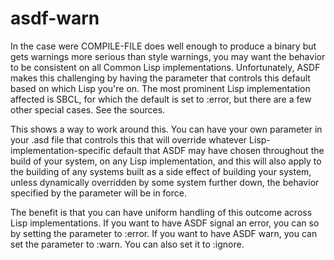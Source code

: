 # asdf-warn

In the case were COMPILE-FILE does well enough to produce a binary but gets warnings more serious than style warnings, you may want the behavior to be consistent on all Common Lisp implementations. Unfortunately, ASDF makes this challenging by having the parameter that controls this default based on which Lisp you're on. The most prominent Lisp implementation affected is SBCL, for which the default is set to :error, but there are a few other special cases. See the sources.

This shows a way to work around this. You can have your own parameter in your .asd file that controls this that will override whatever Lisp-implementation-specific default that ASDF may have chosen throughout the build of your system, on any Lisp implementation, and this will also apply to the building of any systems built as a side effect of building your system, unless dynamically overridden by some system further down, the behavior specified by the parameter will be in force.

The benefit is that you can have uniform handling of this outcome across Lisp implementations.  If you want to have ASDF signal an error, you can so by setting the parameter to :error.  If you want to have ASDF warn, you can set the parameter to :warn.  You can also set it to :ignore.

